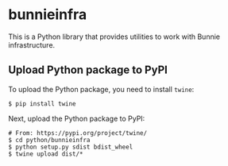 # bunnieinfra

This is a Python library that provides utilities to work with Bunnie infrastructure.

## Upload Python package to PyPI

To upload the Python package, you need to install `twine`:

```shell
$ pip install twine
```

Next, upload the Python package to PyPI:

```shell
# From: https://pypi.org/project/twine/
$ cd python/bunnieinfra
$ python setup.py sdist bdist_wheel
$ twine upload dist/*
```
